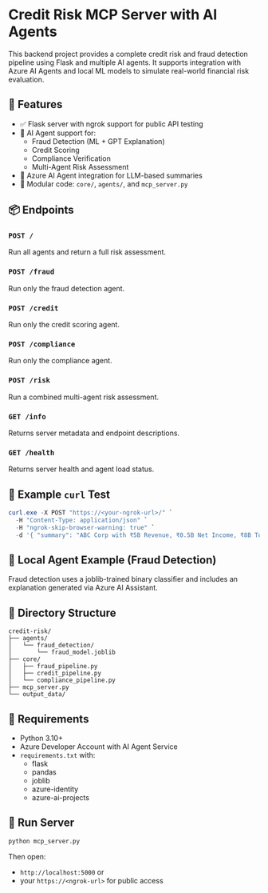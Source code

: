 # Credit Risk MCP Server with AI Agents

This backend project provides a complete credit risk and fraud detection pipeline using Flask and multiple AI agents. It supports integration with Azure AI Agents and local ML models to simulate real-world financial risk evaluation.

## 🚀 Features

- ✅ Flask server with ngrok support for public API testing
- 🤖 AI Agent support for:
  - Fraud Detection (ML + GPT Explanation)
  - Credit Scoring
  - Compliance Verification
  - Multi-Agent Risk Assessment
- 🧠 Azure AI Agent integration for LLM-based summaries
- 📂 Modular code: `core/`, `agents/`, and `mcp_server.py`

## 📦 Endpoints

### `POST /`
Run all agents and return a full risk assessment.

### `POST /fraud`
Run only the fraud detection agent.

### `POST /credit`
Run only the credit scoring agent.

### `POST /compliance`
Run only the compliance agent.

### `POST /risk`
Run a combined multi-agent risk assessment.

### `GET /info`
Returns server metadata and endpoint descriptions.

### `GET /health`
Returns server health and agent load status.

## 🔧 Example `curl` Test

```powershell
curl.exe -X POST "https://<your-ngrok-url>/" `
  -H "Content-Type: application/json" `
  -H "ngrok-skip-browser-warning: true" `
  -d '{ "summary": "ABC Corp with ₹5B Revenue, ₹0.5B Net Income, ₹8B Total Assets. Industry: Manufacturing. Country: India." }'
```

## 🧠 Local Agent Example (Fraud Detection)

Fraud detection uses a joblib-trained binary classifier and includes an explanation generated via Azure AI Assistant.

## 📁 Directory Structure

```
credit-risk/
├── agents/
│   └── fraud_detection/
│       └── fraud_model.joblib
├── core/
│   ├── fraud_pipeline.py
│   ├── credit_pipeline.py
│   └── compliance_pipeline.py
├── mcp_server.py
└── output_data/
```

## 📌 Requirements

- Python 3.10+
- Azure Developer Account with AI Agent Service
- `requirements.txt` with:
  - flask
  - pandas
  - joblib
  - azure-identity
  - azure-ai-projects

## 🧪 Run Server

```bash
python mcp_server.py
```

Then open:
- `http://localhost:5000` or
- your `https://<ngrok-url>` for public access


